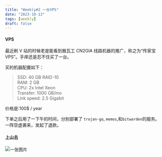 ```yaml
---
title: "Weekly#2 一台VPS"
date: "2023-10-13"
tags: [weekly]
draft: false
---
```

#### VPS
最近刷 V 站的时候老是能看到搬瓦工 CN2GIA 线路机器的推广，称之为“传家宝 VPS”。手痒还是忍不住买了一台。

买的机器配置如下：

> SSD: 40 GB RAID-10  
> RAM: 2 GB  
> CPU: 2x Intel Xeon  
> Transfer: 1000 GB/mo  
> Link speed: 2.5 Gigabit

价格是:100$ / year

下单之后用了一下午的时间，分别部署了 `trojan-go`, `memos`,和`bitwarden`的服务。一阵空虚袭来，发起了退款。

#### 上山去
![一张图片](https://img.zty95.com/photo_2023-10-23_09-39-52.jpg)
